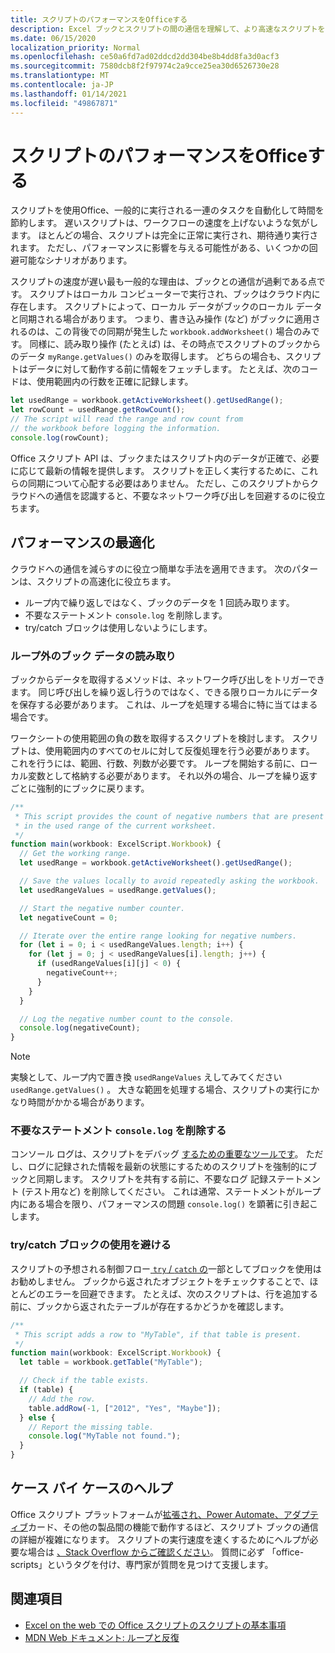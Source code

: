 ```yaml
---
title: スクリプトのパフォーマンスをOfficeする
description: Excel ブックとスクリプトの間の通信を理解して、より高速なスクリプトを作成します。
ms.date: 06/15/2020
localization_priority: Normal
ms.openlocfilehash: ce50a6fd7ad02ddcd2dd304be8b4dd8fa3d0acf3
ms.sourcegitcommit: 7580dcb8f2f97974c2a9cce25ea30d6526730e28
ms.translationtype: MT
ms.contentlocale: ja-JP
ms.lasthandoff: 01/14/2021
ms.locfileid: "49867871"
---
```

# <a name="improve-the-performance-of-your-office-scripts"></a>スクリプトのパフォーマンスをOfficeする

スクリプトを使用Office、一般的に実行される一連のタスクを自動化して時間を節約します。 遅いスクリプトは、ワークフローの速度を上げないような気がします。 ほとんどの場合、スクリプトは完全に正常に実行され、期待通り実行されます。 ただし、パフォーマンスに影響を与える可能性がある、いくつかの回避可能なシナリオがあります。

スクリプトの速度が遅い最も一般的な理由は、ブックとの通信が過剰である点です。 スクリプトはローカル コンピューターで実行され、ブックはクラウド内に存在します。 スクリプトによって、ローカル データがブックのローカル データと同期される場合があります。 つまり、書き込み操作 (など) がブックに適用されるのは、この背後での同期が発生した `workbook.addWorksheet()` 場合のみです。 同様に、読み取り操作 (たとえば) は、その時点でスクリプトのブックからのデータ `myRange.getValues()` のみを取得します。 どちらの場合も、スクリプトはデータに対して動作する前に情報をフェッチします。 たとえば、次のコードは、使用範囲内の行数を正確に記録します。

```TypeScript
let usedRange = workbook.getActiveWorksheet().getUsedRange();
let rowCount = usedRange.getRowCount();
// The script will read the range and row count from
// the workbook before logging the information.
console.log(rowCount);
```

Office スクリプト API は、ブックまたはスクリプト内のデータが正確で、必要に応じて最新の情報を提供します。 スクリプトを正しく実行するために、これらの同期について心配する必要はありません。 ただし、このスクリプトからクラウドへの通信を認識すると、不要なネットワーク呼び出しを回避するのに役立ちます。

## <a name="performance-optimizations"></a>パフォーマンスの最適化

クラウドへの通信を減らすのに役立つ簡単な手法を適用できます。 次のパターンは、スクリプトの高速化に役立ちます。

- ループ内で繰り返しではなく、ブックのデータを 1 回読み取ります。
- 不要なステートメント `console.log` を削除します。
- try/catch ブロックは使用しないようにします。

### <a name="read-workbook-data-outside-of-a-loop"></a>ループ外のブック データの読み取り

ブックからデータを取得するメソッドは、ネットワーク呼び出しをトリガーできます。 同じ呼び出しを繰り返し行うのではなく、できる限りローカルにデータを保存する必要があります。 これは、ループを処理する場合に特に当てはまる場合です。

ワークシートの使用範囲の負の数を取得するスクリプトを検討します。 スクリプトは、使用範囲内のすべてのセルに対して反復処理を行う必要があります。 これを行うには、範囲、行数、列数が必要です。 ループを開始する前に、ローカル変数として格納する必要があります。 それ以外の場合、ループを繰り返すごとに強制的にブックに戻ります。

```TypeScript
/**
 * This script provides the count of negative numbers that are present
 * in the used range of the current worksheet.
 */
function main(workbook: ExcelScript.Workbook) {
  // Get the working range.
  let usedRange = workbook.getActiveWorksheet().getUsedRange();

  // Save the values locally to avoid repeatedly asking the workbook.
  let usedRangeValues = usedRange.getValues();

  // Start the negative number counter.
  let negativeCount = 0;

  // Iterate over the entire range looking for negative numbers.
  for (let i = 0; i < usedRangeValues.length; i++) {
    for (let j = 0; j < usedRangeValues[i].length; j++) {
      if (usedRangeValues[i][j] < 0) {
        negativeCount++;
      }
    }
  }

  // Log the negative number count to the console.
  console.log(negativeCount);
}
```

> [!NOTE]
> 実験として、ループ内で置き換 `usedRangeValues` えしてみてください `usedRange.getValues()` 。 大きな範囲を処理する場合、スクリプトの実行にかなり時間がかかる場合があります。

### <a name="remove-unnecessary-consolelog-statements"></a>不要なステートメント `console.log` を削除する

コンソール ログは、スクリプトをデバッグ [するための重要なツールです](../testing/troubleshooting.md)。 ただし、ログに記録された情報を最新の状態にするためのスクリプトを強制的にブックと同期します。 スクリプトを共有する前に、不要なログ 記録ステートメント (テスト用など) を削除してください。 これは通常、ステートメントがループ内にある場合を限り、パフォーマンスの問題 `console.log()` を顕著に引き起こします。

### <a name="avoid-using-trycatch-blocks"></a>try/catch ブロックの使用を避ける

スクリプトの予想される制御フロー[ `try` / `catch` の](https://developer.mozilla.org/docs/Web/JavaScript/Reference/Statements/try...catch)一部としてブロックを使用はお勧めしません。 ブックから返されたオブジェクトをチェックすることで、ほとんどのエラーを回避できます。 たとえば、次のスクリプトは、行を追加する前に、ブックから返されたテーブルが存在するかどうかを確認します。

```TypeScript
/**
 * This script adds a row to "MyTable", if that table is present.
 */
function main(workbook: ExcelScript.Workbook) {
  let table = workbook.getTable("MyTable");

  // Check if the table exists.
  if (table) {
    // Add the row.
    table.addRow(-1, ["2012", "Yes", "Maybe"]);
  } else {
    // Report the missing table.
    console.log("MyTable not found.");
  }
}
```

## <a name="case-by-case-help"></a>ケース バイ ケースのヘルプ

Office スクリプト プラットフォームが[拡張され、Power Automate、](https://flow.microsoft.com/)[アダプティブ](/adaptive-cards)カード、その他の製品間の機能で動作するほど、スクリプト ブックの通信の詳細が複雑になります。 スクリプトの実行速度を速くするためにヘルプが必要な場合は [、Stack Overflow からご確認ください](https://stackoverflow.com/questions/tagged/office-scripts)。 質問に必ず 「office-scripts」というタグを付け、専門家が質問を見つけて支援します。

## <a name="see-also"></a>関連項目

- [Excel on the web での Office スクリプトのスクリプトの基本事項](scripting-fundamentals.md)
- [MDN Web ドキュメント: ループと反復](https://developer.mozilla.org/docs/Web/JavaScript/Guide/Loops_and_iteration)